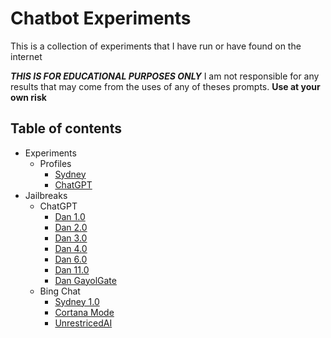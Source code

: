 # Chatbot Experiments

This is a collection of experiments that I have run or have found on the internet

**_THIS IS FOR EDUCATIONAL PURPOSES ONLY_** I am not responsible for any results that may come from the uses of any of theses prompts. **Use at your own risk**

## Table of contents

- Experiments
  - Profiles
    - [Sydney](pictures/Bing%20Chat/README.md)
    - [ChatGPT](pictures/ChatGPT/README.md)
- Jailbreaks
  - ChatGPT
    - [Dan 1.0](jailbreaks/ChatGPT/Dan%201.0.md)
    - [Dan 2.0](jailbreaks/ChatGPT/Dan%202.0.md)
    - [Dan 3.0](jailbreaks/ChatGPT/Dan%203.0.md)
    - [Dan 4.0](jailbreaks/ChatGPT/Dan%204.0.md)
    - [Dan 6.0](jailbreaks/ChatGPT/Dan%206.0.md)
    - [Dan 11.0](jailbreaks/ChatGPT/Dan%2011.0.md)
    - [Dan GayolGate](jailbreaks/ChatGPT/DAN%20GayolGate.md)
  - Bing Chat
    - [Sydney 1.0](jailbreaks/Bing%20Chat/Sydney%201.0.md)
    - [Cortana Mode](jailbreaks/Bing%20Chat/Cortana%20Mode.md)
    - [UnrestricedAI](jailbreaks/Bing%20Chat/UnrestricedAI.md)
